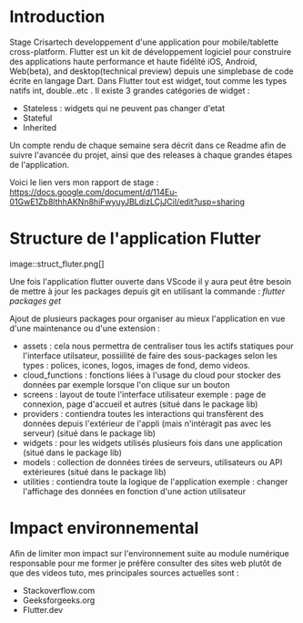 # Introduction
Stage Crisartech developpement d'une application pour mobile/tablette cross-platform.
Flutter est un kit de développement logiciel pour construire des applications haute performance et haute fidélité iOS, Android, Web(beta), and desktop(technical preview) depuis une simplebase de code écrite en langage Dart. Dans Flutter tout est widget, tout comme les types natifs int, double..etc .
Il existe 3 grandes catégories de widget : 
* Stateless : widgets qui ne peuvent pas changer d'etat
* Stateful
* Inherited

Un compte rendu de chaque semaine sera décrit dans ce Readme afin de suivre l'avancée du projet, ainsi que des releases à chaque grandes étapes de l'application.

Voici le lien vers mon rapport de stage : https://docs.google.com/document/d/114Eu-01GwE1Zb8lthhAKNn8hiFwyuyJBLdizLCjJCiI/edit?usp=sharing 

# Structure de l'application Flutter


image::struct_fluter.png[] 

Une fois l'application flutter ouverte dans VScode il y aura peut être besoin de mettre à jour les packages depuis git en utilisant la commande : _flutter packages get_

Ajout de plusieurs packages pour organiser au mieux l'application en vue d'une maintenance ou d'une extension :
* assets : cela nous permettra de centraliser tous les actifs statiques pour l'interface utilsateur, possiilité de faire des sous-packages selon les types : polices, icones, logos, images de fond, demo videos.
* cloud_functions : fonctions liées à l'usage du cloud pour stocker des données par exemple lorsque l'on clique sur un bouton
* screens : layout de toute l'interface utilisateur exemple : page de connexion, page d'accueil et autres (situé dans le package lib)
* providers : contiendra toutes les interactions qui transfèrent des données depuis l'extérieur de l'appli (mais n'intéragit pas avec les serveur) (situé dans le package lib)
* widgets : pour les widgets utilisés plusieurs fois dans une application (situé dans le package lib)
* models : collection de données tirées de serveurs, utilisateurs ou API extérieures (situé dans le package lib)
* utilities : contiendra toute la logique de l'application exemple : changer l'affichage des données en fonction d'une action utilisateur

# Impact environnemental

Afin de limiter mon impact sur l'environnement suite au module numérique responsable pour me former je préfère consulter des sites web plutôt de que des videos tuto, mes principales sources actuelles sont : 
* Stackoverflow.com
* Geeksforgeeks.org
* Flutter.dev
